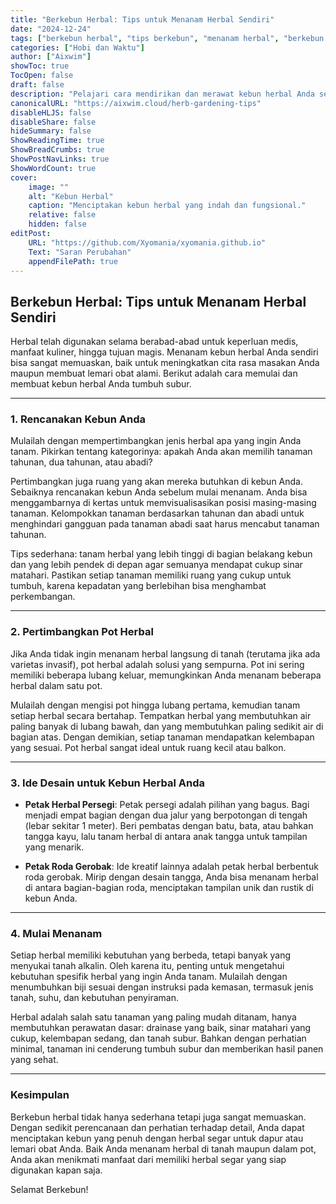 ```yaml
---
title: "Berkebun Herbal: Tips untuk Menanam Herbal Sendiri"
date: "2024-12-24"
tags: ["berkebun herbal", "tips berkebun", "menanam herbal", "berkebun di rumah", "berkebun organik"]
categories: ["Hobi dan Waktu"]
author: ["Aixwim"]
showToc: true
TocOpen: false
draft: false
description: "Pelajari cara mendirikan dan merawat kebun herbal Anda sendiri dengan tips dan ide desain yang berguna ini."
canonicalURL: "https://aixwim.cloud/herb-gardening-tips"
disableHLJS: false
disableShare: false
hideSummary: false
ShowReadingTime: true
ShowBreadCrumbs: true
ShowPostNavLinks: true
ShowWordCount: true
cover:
    image: ""
    alt: "Kebun Herbal"
    caption: "Menciptakan kebun herbal yang indah dan fungsional."
    relative: false
    hidden: false
editPost:
    URL: "https://github.com/Xyomania/xyomania.github.io"
    Text: "Saran Perubahan"
    appendFilePath: true
---
```


## Berkebun Herbal: Tips untuk Menanam Herbal Sendiri

Herbal telah digunakan selama berabad-abad untuk keperluan medis, manfaat kuliner, hingga tujuan magis. Menanam kebun herbal Anda sendiri bisa sangat memuaskan, baik untuk meningkatkan cita rasa masakan Anda maupun membuat lemari obat alami. Berikut adalah cara memulai dan membuat kebun herbal Anda tumbuh subur.

---

### 1. **Rencanakan Kebun Anda**

Mulailah dengan mempertimbangkan jenis herbal apa yang ingin Anda tanam. Pikirkan tentang kategorinya: apakah Anda akan memilih tanaman tahunan, dua tahunan, atau abadi?

Pertimbangkan juga ruang yang akan mereka butuhkan di kebun Anda. Sebaiknya rencanakan kebun Anda sebelum mulai menanam. Anda bisa menggambarnya di kertas untuk memvisualisasikan posisi masing-masing tanaman. Kelompokkan tanaman berdasarkan tahunan dan abadi untuk menghindari gangguan pada tanaman abadi saat harus mencabut tanaman tahunan.

Tips sederhana: tanam herbal yang lebih tinggi di bagian belakang kebun dan yang lebih pendek di depan agar semuanya mendapat cukup sinar matahari. Pastikan setiap tanaman memiliki ruang yang cukup untuk tumbuh, karena kepadatan yang berlebihan bisa menghambat perkembangan.

---

### 2. **Pertimbangkan Pot Herbal**

Jika Anda tidak ingin menanam herbal langsung di tanah (terutama jika ada varietas invasif), pot herbal adalah solusi yang sempurna. Pot ini sering memiliki beberapa lubang keluar, memungkinkan Anda menanam beberapa herbal dalam satu pot. 

Mulailah dengan mengisi pot hingga lubang pertama, kemudian tanam setiap herbal secara bertahap. Tempatkan herbal yang membutuhkan air paling banyak di lubang bawah, dan yang membutuhkan paling sedikit air di bagian atas. Dengan demikian, setiap tanaman mendapatkan kelembapan yang sesuai. Pot herbal sangat ideal untuk ruang kecil atau balkon.

---

### 3. **Ide Desain untuk Kebun Herbal Anda**

- **Petak Herbal Persegi**: Petak persegi adalah pilihan yang bagus. Bagi menjadi empat bagian dengan dua jalur yang berpotongan di tengah (lebar sekitar 1 meter). Beri pembatas dengan batu, bata, atau bahkan tangga kayu, lalu tanam herbal di antara anak tangga untuk tampilan yang menarik.
  
- **Petak Roda Gerobak**: Ide kreatif lainnya adalah petak herbal berbentuk roda gerobak. Mirip dengan desain tangga, Anda bisa menanam herbal di antara bagian-bagian roda, menciptakan tampilan unik dan rustik di kebun Anda.

---

### 4. **Mulai Menanam**

Setiap herbal memiliki kebutuhan yang berbeda, tetapi banyak yang menyukai tanah alkalin. Oleh karena itu, penting untuk mengetahui kebutuhan spesifik herbal yang ingin Anda tanam. Mulailah dengan menumbuhkan biji sesuai dengan instruksi pada kemasan, termasuk jenis tanah, suhu, dan kebutuhan penyiraman.

Herbal adalah salah satu tanaman yang paling mudah ditanam, hanya membutuhkan perawatan dasar: drainase yang baik, sinar matahari yang cukup, kelembapan sedang, dan tanah subur. Bahkan dengan perhatian minimal, tanaman ini cenderung tumbuh subur dan memberikan hasil panen yang sehat.

---

### Kesimpulan

Berkebun herbal tidak hanya sederhana tetapi juga sangat memuaskan. Dengan sedikit perencanaan dan perhatian terhadap detail, Anda dapat menciptakan kebun yang penuh dengan herbal segar untuk dapur atau lemari obat Anda. Baik Anda menanam herbal di tanah maupun dalam pot, Anda akan menikmati manfaat dari memiliki herbal segar yang siap digunakan kapan saja.

Selamat Berkebun!
